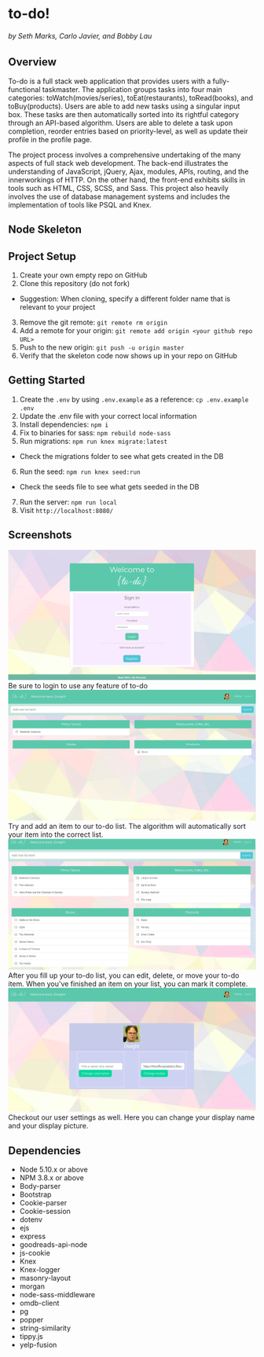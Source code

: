 # to-do!
###### by Seth Marks, Carlo Javier, and Bobby Lau

## Overview

To-do is a full stack web application that provides users with a fully-functional taskmaster. The application groups tasks into four main categories: toWatch(movies/series), toEat(restaurants), toRead(books), and toBuy(products). Users are able to add new tasks using a singular input box. These tasks are then automatically sorted into its rightful category through an API-based algorithm. Users are able to delete a task upon completion, reorder entries based on priority-level, as well as update their profile in the profile page.

The project process involves a comprehensive undertaking of the many aspects of full stack web development. The back-end illustrates the understanding of JavaScript, jQuery, Ajax, modules, APIs, routing, and the innerworkings of HTTP. On the other hand, the front-end exhibits skills in tools such as HTML, CSS, SCSS, and Sass. This project also heavily involves the use of database management systems and includes the implementation of tools like PSQL and Knex.

## Node Skeleton

## Project Setup

1. Create your own empty repo on GitHub
2. Clone this repository (do not fork)
  - Suggestion: When cloning, specify a different folder name that is relevant to your project
3. Remove the git remote: `git remote rm origin`
4. Add a remote for your origin: `git remote add origin <your github repo URL>`
5. Push to the new origin: `git push -u origin master`
6. Verify that the skeleton code now shows up in your repo on GitHub

## Getting Started

1. Create the `.env` by using `.env.example` as a reference: `cp .env.example .env`
2. Update the .env file with your correct local information
3. Install dependencies: `npm i`
4. Fix to binaries for sass: `npm rebuild node-sass`
5. Run migrations: `npm run knex migrate:latest`
  - Check the migrations folder to see what gets created in the DB
6. Run the seed: `npm run knex seed:run`
  - Check the seeds file to see what gets seeded in the DB
7. Run the server: `npm run local`
8. Visit `http://localhost:8080/`

## Screenshots

!["Screenshot of login page"](https://github.com/bobbyhplau/smart-to-do-list/blob/master/screenshots/LoginPage.png?raw=true)
Be sure to login to use any feature of to-do
!["Screenshot of near-empty to-do list page"](https://github.com/bobbyhplau/smart-to-do-list/blob/master/screenshots/TodoPage_empty.png?raw=true)
Try and add an item to our to-do list. The algorithm will automatically sort your item into the correct list.
!["Screenshot of filled-up to-do list page"](https://github.com/bobbyhplau/smart-to-do-list/blob/master/screenshots/TodoPage_full.png?raw=true)
After you fill up your to-do list, you can edit, delete, or move your to-do item. When you've finished an item on your list, you can mark it complete.
!["Screenshot of change display name page"](https://github.com/bobbyhplau/smart-to-do-list/blob/master/screenshots/ChangeUserName.png?raw=true)
Checkout our user settings as well. Here you can change your display name and your display picture.

## Dependencies

- Node 5.10.x or above
- NPM 3.8.x or above
- Body-parser
- Bootstrap
- Cookie-parser
- Cookie-session
- dotenv
- ejs
- express
- goodreads-api-node
- js-cookie
- Knex
- Knex-logger
- masonry-layout
- morgan
- node-sass-middleware
- omdb-client
- pg
- popper
- string-similarity
- tippy.js
- yelp-fusion
